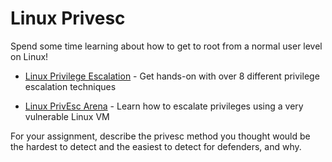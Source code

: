 # Linux Privesc

Spend some time learning about how to get to root from a normal user
level on Linux!

-   [Linux Privilege
    Escalation](https://tryhackme.com/room/linprivesc) - Get hands-on
    with over 8 different privilege escalation techniques

-   [](https://tryhackme.com/room/linuxprivescarena)[](https://tryhackme.com/room/linuxprivescarena)[Linux
    PrivEsc Arena](https://tryhackme.com/room/linuxprivescarena) - Learn
    how to escalate privileges using a very vulnerable Linux VM

  

For your assignment, describe the privesc method you thought would be
the hardest to detect and the easiest to detect for defenders, and why.
